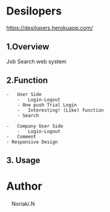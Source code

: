 # Desilopers
<https://desilopers.herokuapp.com/>
## 1.Overview
 Job Search web system

## 2.Function
	-	User Side
		-	Login-Logout
		- One push Trial Login
		-	Interesting! (Like) function
		- Search

	-	Company User Side
		-	Login-Logout
    -	Comment
    - Responsive Design

## 3. Usage
 
# Author
　Noriaki.N
